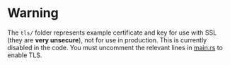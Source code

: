 # Warning
The `tls/` folder represents example certificate and key for use with SSL (they are **very unsecure**), not for use in production.
This is currently disabled in the code. You must uncomment the relevant lines in [main.rs](../src/main.rs) to enable
TLS.